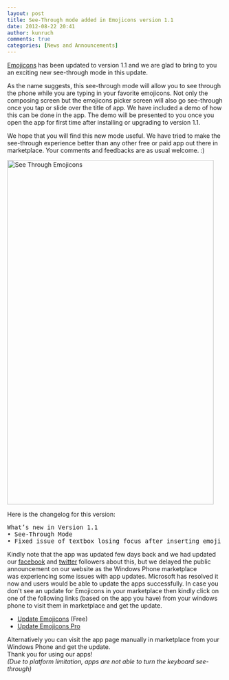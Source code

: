 ```yaml
---
layout: post
title: See-Through mode added in Emojicons version 1.1
date: 2012-08-22 20:41
author: kunruch
comments: true
categories: [News and Announcements]
---
```

<a title="EMOJICONS" href="https://kunruchcreations.com/emojicons/">Emojicons</a> has been updated to version 1.1 and we are glad to bring to you an exciting new see-through mode in this update.

As the name suggests, this see-through mode will allow you to see through the phone while you are typing in your favorite emojicons. Not only the composing screen but the emojicons picker screen will also go see-through once you tap or slide over the title of app. We have included a demo of how this can be done in the app. The demo will be presented to you once you open the app for first time after installing or upgrading to version 1.1.

We hope that you will find this new mode useful. We have tried to make the see-through experience better than any other free or paid app out there in marketplace. Your comments and feedbacks are as usual welcome. :)

<a href="https://kunruchcreations.com/wp-content/uploads/2012/08/SeeThroughEmojicons.png"><img class="aligncenter size-full wp-image-908" title="See Through Emojicons" src="https://kunruchcreations.com/wp-content/uploads/2012/08/SeeThroughEmojicons.png" alt="See Through Emojicons" width="480" height="800" /></a>

<em>
</em>
<div>Here is the changelog for this version:</div>
<div>
<pre>What’s new in Version 1.1
• See-Through Mode
• Fixed issue of textbox losing focus after inserting emoji</pre>
</div>
Kindly note that the app was updated few days back and we had updated our <a href="http://www.facebook.com/kunruchcreations" target="_blank">facebook</a> and <a href="http://twitter.com/kunruch" target="_blank">twitter</a> followers about this, but we delayed the public announcement on our website as the Windows Phone marketplace was experiencing some issues</a> with app updates. Microsoft has resolved it now and users would be able to update the apps successfully. In case you don't see an update for Emojicons in your marketplace then kindly click on one of the following links (based on the app you have) from your windows phone to visit them in marketplace and get the update.
<ul>
	<li><a href="http://windowsphone.com/s?appid=11d32afb-032e-4b21-bcaa-9861f6159f16" target="_blank">Update Emojicons</a> (Free)</li>
	<li><a href="http://windowsphone.com/s?appid=57ce47c9-0efb-4053-bd8b-704a810e2b1c" target="_blank">Update Emojicons Pro</a></li>
</ul>
<div>Alternatively you can visit the app page manually in marketplace from your Windows Phone and get the update.</div>
<div></div>
<div>Thank you for using our apps!</div>
<em>(Due to platform limitation, apps are not able to turn the keyboard see-through)</em>
